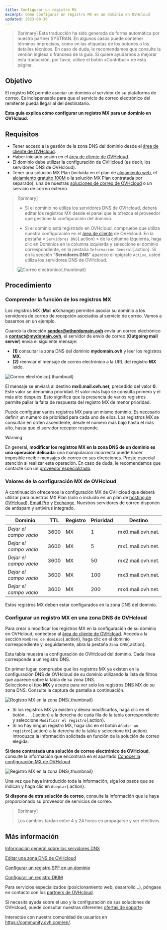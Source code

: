 ```yaml
---
title: Configurar un registro MX
excerpt: Cómo configurar un registro MX en un dominio en OVHcloud
updated: 2023-08-30
---
```


> [!primary]
> Esta traducción ha sido generada de forma automática por nuestro partner SYSTRAN. En algunos casos puede contener términos imprecisos, como en las etiquetas de los botones o los detalles técnicos. En caso de duda, le recomendamos que consulte la versión inglesa o francesa de la guía. Si quiere ayudarnos a mejorar esta traducción, por favor, utilice el botón «Contribuir» de esta página.
>

## Objetivo

El registro MX permite asociar un dominio al servidor de su plataforma de correo. Es indispensable para que el servicio de correo electrónico del remitente pueda llegar al del destinatario.

**Esta guía explica cómo configurar un registro MX para un dominio en OVHcloud.**

## Requisitos

- Tener acceso a la gestión de la zona DNS del dominio desde el [área de cliente de OVHcloud](https://www.ovh.com/auth/?action=gotomanager&from=https://www.ovh.es/&ovhSubsidiary=es).
- Haber iniciado sesión en el [área de cliente de OVHcloud](https://www.ovh.com/auth/?action=gotomanager&from=https://www.ovh.es/&ovhSubsidiary=es).
- El dominio debe utilizar la configuración de OVHcloud (es decir, los servidores DNS de OVHcloud).
- Tener una solución MX Plan (incluida en el plan de [alojamiento web](https://www.ovhcloud.com/es-es/web-hosting/), el [alojamiento gratuito 100M](https://www.ovhcloud.com/es-es/domains/free-web-hosting/) o la solución MX Plan contratada por separado), una de nuestras [soluciones de correo de OVHcloud](https://www.ovhcloud.com/es-es/emails/) o un servicio de correo externo.

> [!primary]
>
> - Si el dominio no utiliza los servidores DNS de OVHcloud, deberá editar los registros MX desde el panel que le ofrezca el proveedor que gestione la configuración del dominio.
>
> - Si el dominio está registrado en OVHcloud, compruebe que utiliza nuestra configuración en el [área de cliente](https://www.ovh.com/auth/?action=gotomanager&from=https://www.ovh.es/&ovhSubsidiary=es) de OVHcloud. En la pestaña « `Servidores DNS`{.action} » de la columna izquierda, haga clic en Dominios en la columna izquierda y seleccione el dominio correspondiente, en la pestaña `Información General`{.action}. Si en la sección "**Servidores DNS**" aparece el epígrafe `Activo`, usted utiliza los servidores DNS de OVHcloud.
>
> ![Correo electrónico](images/email-dns-conf-mx00.png){.thumbnail}

## Procedimiento

### Comprender la función de los registros MX 

Los registros MX (**M**ail **e**Xchange) permiten asociar su dominio a los servidores de correo de recepción asociados al servicio de correo. Vamos a basarnos en un ejemplo.

Cuando la dirección **sender@otherdomain.ovh** envía un correo electrónico a **contact@mydomain.ovh**, el servidor de envío de correo (**Outgoing mail server**) envía el siguiente mensaje:

- **(1)** consultar la zona DNS del dominio **mydomain.ovh** y leer los registros **MX**.
- **(2)** reenviar el mensaje de correo electrónico a la URL del registro **MX** leído.

![Correo electrónico](images/email-dns-conf-mx01.png){.thumbnail}

El mensaje se enviará al destino **mx0.mail.ovh.net**, precedido del valor **0**. Este valor se denomina prioridad. El valor más bajo se consulta primero y el más alto después. Esto significa que la presencia de varios registros permite paliar la falta de respuesta del registro MX de menor prioridad.

Puede configurar varios registros MX para un mismo dominio. Es necesario definir un número de prioridad para cada uno de ellos. Los registros MX se consultan en orden ascendente, desde el número más bajo hasta el más alto, hasta que el servidor receptor responde.

> [!warning]
>
> En general, **modificar los registros MX en la zona DNS de un dominio es una operación delicada**: una manipulación incorrecta puede hacer imposible recibir mensajes de correo en sus direcciones. Preste especial atención al realizar esta operación.
> En caso de duda, le recomendamos que contacte con un [proveedor especializado](https://partner.ovhcloud.com/es-es/directory/).

### Valores de la configuración MX de OVHcloud <a name="mxovhcloud"></a>

A continuación ofrecemos la configuración MX de OVHcloud que deberá utilizar para nuestros MX Plan (solo o incluido en un plan de [hosting de OVHcloud](https://www.ovhcloud.com/es-es/web-hosting/)), [Email Pro](https://www.ovhcloud.com/es-es/emails/email-pro/) y [Exchange](https://www.ovhcloud.com/es-es/emails/). Nuestros servidores de correo disponen de antispam y antivirus integrado.

|Dominio|TTL|Registro|Prioridad|Destino|
|---|---|---|---|---|
|*Dejar el campo vacío*|3600|MX|1|mx0.mail.ovh.net.|
|*Dejar el campo vacío*|3600|MX|5|mx1.mail.ovh.net.|
|*Dejar el campo vacío*|3600|MX|50|mx2.mail.ovh.net.|
|*Dejar el campo vacío*|3600|MX|100|mx3.mail.ovh.net.|
|*Dejar el campo vacío*|3600|MX|200|mx4.mail.ovh.net.|

Estos registros MX deben estar configurados en la zona DNS del dominio.

### Configurar un registro MX en una zona DNS de OVHcloud

Para crear o modificar los registros MX en la configuración de su dominio en OVHcloud, conéctese al [área de cliente de OVHcloud](https://www.ovh.com/auth/?action=gotomanager&from=https://www.ovh.es/&ovhSubsidiary=es). Acceda a la sección `Nombres de dominio`{.action}, haga clic en el dominio correspondiente y, seguidamente, abra la pestaña `Zona DNS`{.action}.

Esta tabla muestra la configuración de OVHcloud del dominio. Cada línea corresponde a un registro DNS.

En primer lugar, compruebe que los registros MX ya existen en la configuración DNS de OVHcloud de su dominio utilizando la lista de filtros que aparece sobre la tabla de su zona DNS.<br>
Seleccione el tipo **MX** y acepte para ver solo los registros DNS MX de su zona DNS. Consulte la captura de pantalla a continuación.

![Registro MX en la zona DNS](images/mx-records-dns-zone.png){.thumbnail}

- Si los registros MX ya existen y desea modificarlos, haga clic en el botón `...`{.action} a la derecha de cada fila de la tabla correspondiente y seleccione `Modificar el registro`{.action}.
- Si no hay ningún registro MX, haga clic en el botón `Añadir un registro`{.action} a la derecha de la tabla y seleccione `MX`{.action}. Introduzca la información solicitada en función de la solución de correo elegida:

**Si tiene contratada una solución de correo electrónico de OVHcloud**, consulte la información que encontrará en el apartado [Conocer la configuración MX de OVHcloud](#mxovhcloud).

![Registro MX en la zona DNS](images/mx-records-dns-zone-modif.png){.thumbnail}

Una vez que haya introducido toda la información, siga los pasos que se indican y haga clic en `Aceptar`{.action}.

**Si dispone de otra solución de correo**, consulte la información que le haya proporcionado su proveedor de servicios de correo.

> [!primary]
>
> Los cambios tardan entre 4 y 24 horas en propagarse y ser efectivos.
>

## Más información

[Información general sobre los servidores DNS](/pages/web_cloud/domains/dns_server_general_information)

[Editar una zona DNS de OVHcloud](/pages/web_cloud/domains/dns_zone_edit)

[Configurar un registro SPF en un dominio](/pages/web_cloud/domains/dns_zone_spf)

[Configurar un registro DKIM](/pages/web_cloud/domains/dns_zone_dkim)

Para servicios especializados (posicionamiento web, desarrollo...), póngase en contacto con los [partners de OVHcloud](https://partner.ovhcloud.com/es-es/).

Si necesita ayuda sobre el uso y la configuración de sus soluciones de OVHcloud, puede consultar nuestras diferentes [ofertas de soporte](https://www.ovhcloud.com/es-es/support-levels/).

Interactúe con nuestra comunidad de usuarios en <https://community.ovh.com/en/>.
